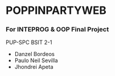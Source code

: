 # POPPINPARTYWEB
### For INTEPROG & OOP Final Project
PUP-SPC  BSIT 2-1

- Danzel Bordeos
- Paulo Neil Sevilla
- Jhondrei Apeta
